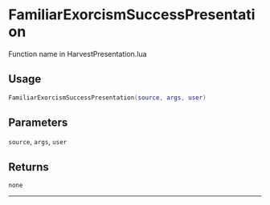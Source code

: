 # FamiliarExorcismSuccessPresentation
Function name in HarvestPresentation.lua
## Usage
```lua
FamiliarExorcismSuccessPresentation(source, args, user)
```
## Parameters
`source`, `args`, `user`
## Returns
`none`

---